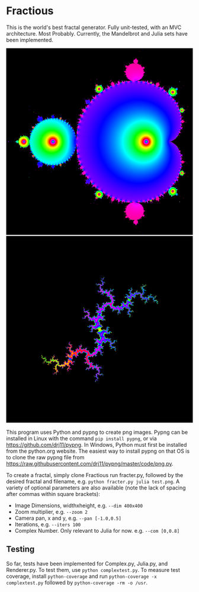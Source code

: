 # Fractious

This is the world's best fractal generator. Fully unit-tested, with an MVC architecture. Most Probably.
Currently, the Mandelbrot and Julia sets have been implemented.

![Mandelbrot](mandelbrot.png?raw=true)
![Julia](julia.png?raw=true)

This program uses Python and pypng to create png images. Pypng can be installed in Linux with
the command `pip install pypng`, or via https://github.com/drj11/pypng.
In Windows, Python must first be installed from the python.org website. The easiest way to install
pypng on that OS is to clone the raw pypng file from https://raw.githubusercontent.com/drj11/pypng/master/code/png.py.

To create a fractal, simply clone Fractious run fracter.py, followed by the desired fractal and filename,
e.g. `python fracter.py julia test.png`. A variety of optional parameters are also available
(note the lack of spacing after commas within square brackets):

* Image Dimensions, widthxheight, e.g. `--dim 400x400`
* Zoom multiplier, e.g. `--zoom 2`
* Camera pan, x and y, e.g. `--pan [-1.0,0.5]`
* Iterations, e.g. `--iters 100`
* Complex Number. Only relevant to Julia for now. e.g. `--com [0,0.8]`

## Testing

So far, tests have been implemented for Complex.py, Julia.py, and Renderer.py. To test them, use `python complextest.py`.
To measure test coverage, install `python-coverage` and run `python-coverage -x complextest.py` followed by `python-coverage -rm -o /usr`.
